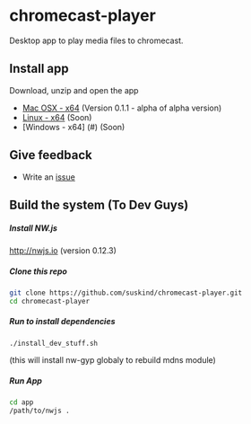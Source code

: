 # chromecast-player
Desktop app to play media files to chromecast. 

## Install app 

Download, unzip and open the app

 * [Mac OSX - x64](https://meocloud.pt/link/613af3e8-843f-4bc2-aa18-12c2bc409692/ChromeCastPlayer.app-mac-x64-v0.1.1.zip/)  (Version 0.1.1 - alpha of alpha version) 
 * [Linux - x64](#) (Soon)
 * [Windows - x64] (#) (Soon)  

## Give feedback 
  * Write an [issue](https://github.com/suskind/chromecast-player/issues) 

## Build the system (To Dev Guys)
##### Install NW.js 
  http://nwjs.io (version 0.12.3) 
  
##### Clone this repo 
  ```bash 
  git clone https://github.com/suskind/chromecast-player.git 
  cd chromecast-player 
  ```
##### Run to install dependencies 
   ```bash
  ./install_dev_stuff.sh 
  ```
  (this will install nw-gyp globaly to rebuild mdns module) 
##### Run App 
  ```bash
  cd app 
  /path/to/nwjs .
  ```
